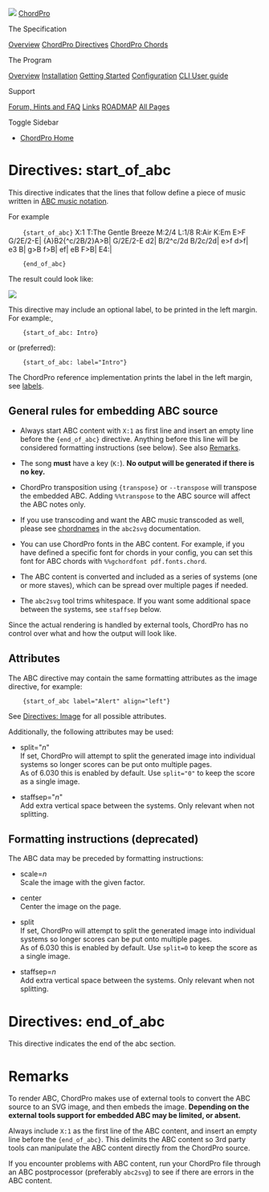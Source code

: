 ![](../images/chordpro-icon.png) [ChordPro](https://www.chordpro.org/chordpro/home/)

The Specification

<a href="https://www.chordpro.org/chordpro/chordpro-introduction/" class="list-group-item list-group-item-action bg-light">Overview</a> <a href="https://www.chordpro.org/chordpro/chordpro-directives/" class="list-group-item list-group-item-action bg-light">ChordPro Directives</a> <a href="https://www.chordpro.org/chordpro/chordpro-chords/" class="list-group-item list-group-item-action bg-light">ChordPro Chords</a>

The Program

<a href="https://www.chordpro.org/chordpro/chordpro-reference-implementation/" class="list-group-item list-group-item-action bg-light">Overview</a> <a href="https://www.chordpro.org/chordpro/chordpro-installation/" class="list-group-item list-group-item-action bg-light">Installation</a> <a href="https://www.chordpro.org/chordpro/chordpro-getting-started/" class="list-group-item list-group-item-action bg-light">Getting Started</a> <a href="https://www.chordpro.org/chordpro/chordpro-configuration/" class="list-group-item list-group-item-action bg-light">Configuration</a> <a href="https://www.chordpro.org/chordpro/using-chordpro/" class="list-group-item list-group-item-action bg-light">CLI User guide</a>

Support

<a href="https://www.chordpro.org/chordpro/support/" class="list-group-item list-group-item-action bg-light">Forum, Hints and FAQ</a> <a href="https://www.chordpro.org/chordpro/links/" class="list-group-item list-group-item-action bg-light">Links</a> <a href="https://www.chordpro.org/chordpro/roadmap/" class="list-group-item list-group-item-action bg-light">ROADMAP</a> <a href="https://www.chordpro.org/chordpro/allpages/" class="list-group-item list-group-item-action bg-light">All Pages</a>

Toggle Sidebar

<span class="navbar-toggler-icon"></span>

-   <a href="https://www.chordpro.org/chordpro/" class="nav-link">ChordPro Home</a>

Directives: start\_of\_abc
==========================

This directive indicates that the lines that follow define a piece of music written in [ABC music notation](https://www.abcnotation.com).

For example

`    {start_of_abc}`
    X:1
    T:The Gentle Breeze
    M:2/4
    L:1/8
    R:Air
    K:Em
    E>F G/2E/2-E| {A}B2{^c/2B/2}A>B| G/2E/2-E d2| B/2^c/2d B/2c/2d| e>f d>f|\
    e3 B| g>B f>B| ef| eB F>B| E4:|
     
`    {end_of_abc}`

The result could look like:

<img src="../images/ex_abc1.png" class="img-responsive img-fluid" />

This directive may include an optional label, to be printed in the left margin. For example:,

`    {start_of_abc: Intro}`

or (preferred):

`    {start_of_abc: label="Intro"}`

The ChordPro reference implementation prints the label in the left margin, see [labels](https://www.chordpro.org/chordpro/chordpro-configuration-pdf/#labels).

General rules for embedding ABC source
--------------------------------------

-   Always start ABC content with `X:1` as first line and insert an empty line before the `{end_of_abc}` directive. Anything before this line will be considered formatting instructions (see below). See also [Remarks](index.html#remarks).

-   The song **must** have a key (`K:`). **No output will be generated if there is no key.**

-   ChordPro transposition using `{transpose}` or `--transpose` will transpose the embedded ABC. Adding `%%transpose` to the ABC source will affect the ABC notes only.

-   If you use transcoding and want the ABC music transcoded as well, please see [chordnames](http://moinejf.free.fr/abcm2ps-doc/chordnames.html) in the `abc2svg` documentation.

-   You can use ChordPro fonts in the ABC content. For example, if you have defined a specific font for chords in your config, you can set this font for ABC chords with `%%gchordfont pdf.fonts.chord`.

-   The ABC content is converted and included as a series of systems (one or more staves), which can be spread over multiple pages if needed.

-   The `abc2svg` tool trims whitespace. If you want some additional space between the systems, see `staffsep` below.

Since the actual rendering is handled by external tools, ChordPro has no control over what and how the output will look like.

Attributes
----------

The ABC directive may contain the same formatting attributes as the image directive, for example:

`    {start_of_abc label="Alert" align="left"}`

See [Directives: Image](./directives-image.md) for all possible attributes.

Additionally, the following attributes may be used:

-   split="*n*"  
    If set, ChordPro will attempt to split the generated image into individual systems so longer scores can be put onto multiple pages.  
    As of 6.030 this is enabled by default. Use `split="0"` to keep the score as a single image.

-   staffsep="*n*"  
    Add extra vertical space between the systems. Only relevant when not splitting.

Formatting instructions (deprecated)
------------------------------------

The ABC data may be preceded by formatting instructions:

-   scale=*n*  
    Scale the image with the given factor.

-   center  
    Center the image on the page.

-   split  
    If set, ChordPro will attempt to split the generated image into individual systems so longer scores can be put onto multiple pages.  
    As of 6.030 this is enabled by default. Use `split=0` to keep the score as a single image.

-   staffsep=*n*  
    Add extra vertical space between the systems. Only relevant when not splitting.

Directives: end\_of\_abc
========================

This directive indicates the end of the abc section.

Remarks
=======

To render ABC, ChordPro makes use of external tools to convert the ABC source to an SVG image, and then embeds the image. **Depending on the external tools support for embedded ABC may be limited, or absent.**

Always include `X:1` as the first line of the ABC content, and insert an empty line before the `{end_of_abc}`. This delimits the ABC content so 3rd party tools can manipulate the ABC content directly from the ChordPro source.

If you encounter problems with ABC content, run your ChordPro file through an ABC postprocessor (preferably `abc2svg`) to see if there are errors in the ABC content.
